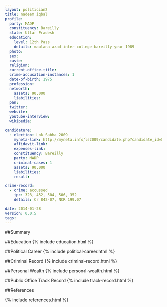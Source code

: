 ```yaml
---
layout: politician2
title: nadeem iqbal
profile: 
  party: MADP
  constituency: Bareilly
  state: Uttar Pradesh
  education: 
    level: 12th Pass
    details: maulana azad inter college bareilly year 1989
  photo: 
  sex: 
  caste: 
  religion: 
  current-office-title: 
  crime-accusation-instances: 1
  date-of-birth: 1975
  profession: 
  networth: 
    assets: 90,000
    liabilities: 
  pan: 
  twitter: 
  website: 
  youtube-interview: 
  wikipedia: 

candidature: 
  - election: Lok Sabha 2009
    myneta-link: http://myneta.info/ls2009/candidate.php?candidate_id=8689
    affidavit-link: 
    expenses-link: 
    constituency: Bareilly 
    party: MADP
    criminal-cases: 1
    assets: 90,000
    liabilities: 
    result:  

crime-record: 
  - crime: accussed
    ipc: 323, 452, 504, 506, 352
    details: Cr 842-07, NCR 199.07 

date: 2014-01-28
version: 0.0.5
tags: 
---
```

##Summary


##Education
{% include education.html %}


##Political Career
{% include political-career.html %}


##Criminal Record
{% include criminal-record.html %}


##Personal Wealth
{% include personal-wealth.html %}


##Public Office Track Record
{% include track-record.html %}


##References


{% include references.html %}